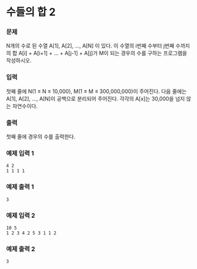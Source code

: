 # 수들의 합 2
### 문제 

N개의 수로 된 수열 A[1], A[2], …, A[N] 이 있다. 이 수열의 i번째 수부터 j번째 수까지의 합 A[i] + A[i+1] + … + A[j-1] + A[j]가 M이 되는 경우의 수를 구하는 프로그램을 작성하시오.

### 입력

첫째 줄에 N(1 ≤ N ≤ 10,000), M(1 ≤ M ≤ 300,000,000)이 주어진다. 다음 줄에는 A[1], A[2], …, A[N]이 공백으로 분리되어 주어진다. 각각의 A[x]는 30,000을 넘지 않는 자연수이다.

### 출력

첫째 줄에 경우의 수를 출력한다.

### 예제 입력 1

~~~
4 2
1 1 1 1
~~~

### 예제 출력 1

~~~
3
~~~

### 예제 입력 2

~~~
10 5
1 2 3 4 2 5 3 1 1 2
~~~

### 예제 출력 2

~~~
3
~~~
